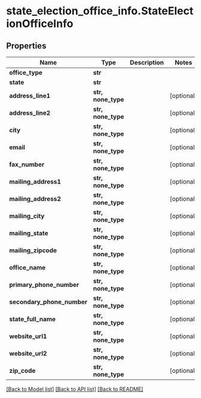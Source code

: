 # state_election_office_info.StateElectionOfficeInfo

## Properties
Name | Type | Description | Notes
------------ | ------------- | ------------- | -------------
**office_type** | **str** |  |
**state** | **str** |  |
**address_line1** | **str, none_type** |  | [optional]
**address_line2** | **str, none_type** |  | [optional]
**city** | **str, none_type** |  | [optional]
**email** | **str, none_type** |  | [optional]
**fax_number** | **str, none_type** |  | [optional]
**mailing_address1** | **str, none_type** |  | [optional]
**mailing_address2** | **str, none_type** |  | [optional]
**mailing_city** | **str, none_type** |  | [optional]
**mailing_state** | **str, none_type** |  | [optional]
**mailing_zipcode** | **str, none_type** |  | [optional]
**office_name** | **str, none_type** |  | [optional]
**primary_phone_number** | **str, none_type** |  | [optional]
**secondary_phone_number** | **str, none_type** |  | [optional]
**state_full_name** | **str, none_type** |  | [optional]
**website_url1** | **str, none_type** |  | [optional]
**website_url2** | **str, none_type** |  | [optional]
**zip_code** | **str, none_type** |  | [optional]

[[Back to Model list]](../README.md#documentation-for-models) [[Back to API list]](../README.md#documentation-for-api-endpoints) [[Back to README]](../README.md)
